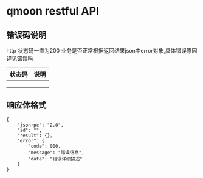 # qmoon restful API

## 错误码说明
http 状态码一直为200
业务是否正常根据返回结果json中error对象,具体错误原因详见错误吗

| 状态码   |      说明      |
|----------|:-------------:|
|  |  |
|  |  |
|  |  |


## 响应体格式
```
{
    "jsonrpc": "2.0",
    "id": "",
    "result": {},
    "error": {
        "code": 000,
        "message": "错误信息",
        "data": "错误详细描述"
    }
}
```
